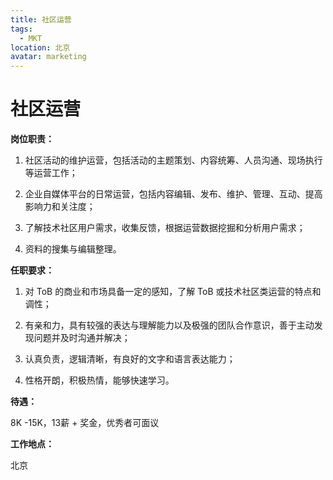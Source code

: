 ```yaml
---
title: 社区运营
tags:
  - MKT
location: 北京
avatar: marketing
---
```


# 社区运营

**岗位职责：**

1. 社区活动的维护运营，包括活动的主题策划、内容统筹、人员沟通、现场执行等运营工作；

2. 企业自媒体平台的日常运营，包括内容编辑、发布、维护、管理、互动、提高影响力和关注度；

3. 了解技术社区用户需求，收集反馈，根据运营数据挖掘和分析用户需求；

4. 资料的搜集与编辑整理。

**任职要求：**

1. 对 ToB 的商业和市场具备一定的感知，了解 ToB 或技术社区类运营的特点和调性；

2. 有亲和力，具有较强的表达与理解能力以及极强的团队合作意识，善于主动发现问题并及时沟通并解决；

3. 认真负责，逻辑清晰，有良好的文字和语言表达能力；

4. 性格开朗，积极热情，能够快速学习。

**待遇：**

8K -15K，13薪 + 奖金，优秀者可面议

**工作地点：**

北京

